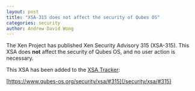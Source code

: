 ```yaml
---
layout: post
title: "XSA-315 does not affect the security of Qubes OS"
categories: security
author: Andrew David Wong
---
```


The Xen Project has published Xen Security Advisory 315 (XSA-315).
This XSA does **not** affect the security of Qubes OS, and no user
action is necessary.

This XSA has been added to the [XSA Tracker]:

[https://www.qubes-os.org/security/xsa/#315](/security/xsa/#315)


[XSA Tracker]: /security/xsa/

